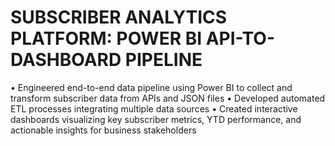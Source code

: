 
# SUBSCRIBER ANALYTICS PLATFORM: POWER BI API-TO-DASHBOARD PIPELINE 
•	Engineered end-to-end data pipeline using Power BI to collect and transform subscriber data from APIs and JSON files
•	Developed automated ETL processes integrating multiple data sources
•	Created interactive dashboards visualizing key subscriber metrics, YTD performance, and actionable insights for business stakeholders
